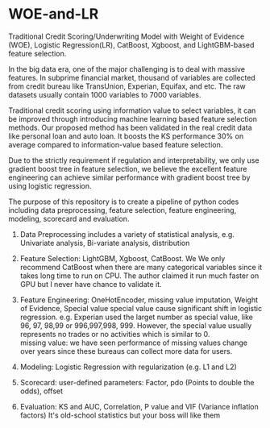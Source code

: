 # WOE-and-LR
Traditional Credit Scoring/Underwriting Model with Weight of Evidence (WOE), Logistic Regression(LR), CatBoost, Xgboost, and LightGBM-based feature selection. 

In the big data era, one of the major challenging is to deal with massive features. In subprime financial market, thousand of variables are collected from credit bureau like TransUnion, Experian, Equifax, and etc. The raw datasets usually contain 1000 variables to 7000 variables. 

Traditional credit scoring using information value to select variables, it can be improved through introducing machine learning based feature selection methods. Our proposed method has been validated in the real credit data like personal loan and auto loan. It boosts the KS performance 30% on average compared to information-value based feature selection. 

Due to the strictly requirement if regulation and interpretability, we only use gradient boost tree in feature selection, we believe the excellent feature engineering can achieve similar performance with gradient boost tree by using logistic regression. 

The purpose of this repository is to create a pipeline of python codes including data preprocessing, feature selection, feature engineering, modeling, scorecard and evaluation. 


1. Data Preprocessing includes a variety of statistical analysis, e.g. Univariate analysis, Bi-variate analysis, distribution 

2. Feature Selection: LightGBM, Xgboost, CatBoost. We 
    We only recommend CatBoost when there are many categorical variables since it takes long time to run on CPU. The author claimed it run much faster on GPU but I never have chance to validate it. 

3. Feature Engineering: OneHotEncoder, missing value imputation, Weight of Evidence, Special value
    special value cause significant shift in logistic regression. e.g. Experian used the larget number as special value, like 96, 97, 98,99 or 996,997,998, 999. However, the special value usually represents no trades or no activities which is similar to 0.  
    missing value: we have seen performance of missing values change over years since these bureaus can collect more data for users. 
    
4. Modeling: Logistic Regression with regularization (e.g. L1 and L2)

5. Scorecard: user-defined parameters: Factor, pdo (Points to double the odds), offset

6. Evaluation: KS and AUC, Correlation, P value and VIF (Variance inflation factors) It's old-school statistics but your boss will like them
